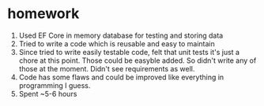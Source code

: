 # homework
1. Used EF Core in memory database for testing and storing data
2. Tried to write a code which is reusable and easy to maintain
3. Since tried to write easily testable code, felt that unit tests it's just a chore at this point. Those could be easyble added. So didn't write any of those at the moment. Didn't see requirements as well.
4. Code has some flaws and could be improved like everything in programming I guess.
5. Spent ~5-6 hours
